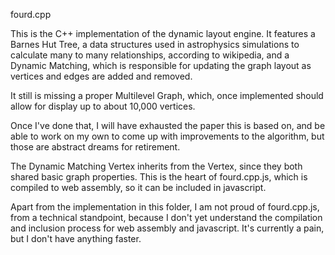 fourd.cpp

This is the C++ implementation of the dynamic layout engine. It features a Barnes Hut Tree, a data structures used in astrophysics simulations to calculate many to many relationships, according to wikipedia, and a Dynamic Matching, which is responsible for updating the graph layout as vertices and edges are added and removed. 

It still is missing a proper Multilevel Graph, which, once implemented should allow for display up to about 10,000 vertices. 

Once I've done that, I will have exhausted the paper this is based on, and be able to work on my own to come up with improvements to the algorithm, but those are abstract dreams for retirement. 

The Dynamic Matching Vertex inherits from the Vertex, since they both shared basic graph properties. This is the heart of fourd.cpp.js, which is compiled to web assembly, so it can be included in javascript. 

Apart from the implementation in this folder, I am not proud of fourd.cpp.js, from a technical standpoint, because I don't yet understand the compilation and inclusion process for web assembly and javascript. It's currently a pain, but I don't have anything faster. 

